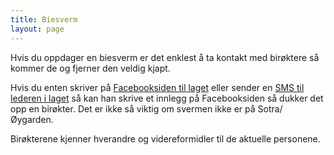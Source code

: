 ```yaml
---
title: Biesverm
layout: page
---
```


Hvis du oppdager en biesverm er det enklest å ta kontakt med birøktere så kommer de og fjerner den veldig kjapt.

Hvis du enten skriver på [Facebooksiden til laget](https://www.facebook.com/groups/419165308221828/) eller sender en  [SMS til lederen i laget](tel:+4793854558) så kan han skrive et innlegg på Facebooksiden så dukker det opp en birøkter. Det er ikke så viktig om svermen ikke er på Sotra/Øygarden.

Birøkterene kjenner hverandre og videreformidler til de aktuelle personene.